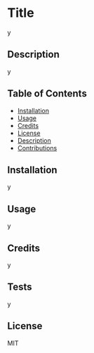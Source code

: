 # Title

  y
  
## Description

  y

## Table of Contents

* [Installation](#installation)
* [Usage](#usage)
* [Credits](#credits)
* [License](#license)
* [Description](#description)
* [Contributions](#contributions)
  
## Installation

  y

## Usage

  y

## Credits

  y

## Tests

  y

## License

  MIT
  
